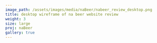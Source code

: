 ```yaml
---
image_path: /assets/images/media/naBeer/nabeer_review_desktop.png
title: desktop wireframe of na beer website review
weight: 3
size: large
proj: naBeer
gallery: true
---
```

